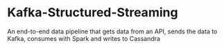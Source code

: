 # Kafka-Structured-Streaming
An end-to-end data pipeline that gets data from an API, sends the data to Kafka, consumes with Spark and writes to Cassandra
